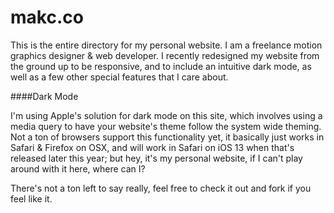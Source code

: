 # makc.co

This is the entire directory for my personal website. I am a freelance motion graphics designer & web developer. I recently redesigned my website from the ground up to be responsive, and to include an intuitive dark mode, as well as a few other special features that I care about. 

####Dark Mode

I'm using Apple's solution for dark mode on this site, which involves using a media query to have your website's theme follow the system wide theming. Not a ton of browsers support this functionality yet, it basically just works in Safari & Firefox on OSX, and will work in Safari on iOS 13 when that's released later this year; but hey, it's my personal website, if I can't play around with it here, where can I?

There's not a ton left to say really, feel free to check it out and fork if you feel like it. 